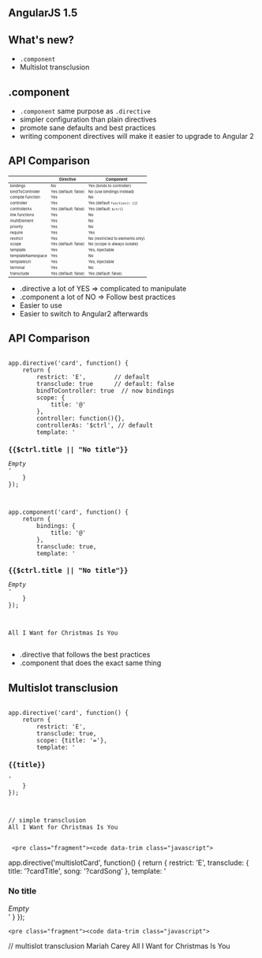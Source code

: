<section>
    <h1>AngularJS 1.5</h1>
</section>

<section>
    <h2>What's new?</h2>
    <ul>
        <li><code class="snippet">.component</code></li>
        <li>Multislot transclusion</li>
    </ul>
</section>

<section>
    <h2>.component</h2>
    <ul>
        <li><code class="snippet">.component</code> same purpose as <code class="snippet">.directive</code></li>
        <li>simpler configuration than plain directives</li>
        <li>promote sane defaults and best practices</li>
        <li>writing component directives will make it easier to upgrade to Angular 2</li>
    </ul>
</section>


<section>
    <h2>API Comparison</h2>
    <table style="font-size: 0.55em !important;" class="ng-scope table table-bordered table-striped code-table">
    <thead>
    <tr>
    <th></th>
    <th>Directive</th>
    <th>Component</th>
    </tr>
    </thead>
    <tbody>
    <tr>
    <td>bindings</td>
    <td>No</td>
    <td>Yes (binds to controller)</td>
    </tr>
    <tr>
    <td>bindToController</td>
    <td>Yes (default: false)</td>
    <td>No (use bindings instead)</td>
    </tr>
    <tr>
    <td>compile function</td>
    <td>Yes</td>
    <td>No</td>
    </tr>
    <tr>
    <td>controller</td>
    <td>Yes</td>
    <td>Yes (default <code><span class="kwd">function</span><span class="pun">()</span><span class="pln"> </span><span class="pun">{}</span></code>)</td>
    </tr>
    <tr>
    <td>controllerAs</td>
    <td>Yes (default: false)</td>
    <td>Yes (default: <code><span class="pln">$ctrl</span></code>)</td>
    </tr>
    <tr>
    <td>link functions</td>
    <td>Yes</td>
    <td>No</td>
    </tr>
    <tr>
    <td>multiElement</td>
    <td>Yes</td>
    <td>No</td>
    </tr>
    <tr>
    <td>priority</td>
    <td>Yes</td>
    <td>No</td>
    </tr>
    <tr>
    <td>require</td>
    <td>Yes</td>
    <td>Yes</td>
    </tr>
    <tr>
    <td>restrict</td>
    <td>Yes</td>
    <td>No (restricted to elements only)</td>
    </tr>
    <tr>
    <td>scope</td>
    <td>Yes (default: false)</td>
    <td>No (scope is always isolate)</td>
    </tr>
    <tr>
    <td>template</td>
    <td>Yes</td>
    <td>Yes, injectable</td>
    </tr>
    <tr>
    <td>templateNamespace</td>
    <td>Yes</td>
    <td>No</td>
    </tr>
    <tr>
    <td>templateUrl</td>
    <td>Yes</td>
    <td>Yes, injectable</td>
    </tr>
    <tr>
    <td>terminal</td>
    <td>Yes</td>
    <td>No</td>
    </tr>
    <tr>
    <td>transclude</td>
    <td>Yes (default: false)</td>
    <td>Yes (default: false)</td>
    </tr>
    </tbody>
    </table>
     <aside class="notes">
        <ul>
            <li>.directive a lot of YES => complicated to manipulate</li>
            <li>.component a lot of NO => Follow best practices</li>
            <li>Easier to use</li>
            <li>Easier to switch to Angular2 afterwards</li>
        </ul>
    </aside>
</section>



<section>
    <h2>API Comparison</h2>
    <pre class="fragment"><code data-trim class="javascript">
app.directive('card', function() {
    return {
        restrict: 'E',        // default
        transclude: true      // default: false
        bindToController: true  // now bindings
        scope: {
            title: '@'
        },
        controller: function(){},
        controllerAs: '$ctrl', // default
        template: '<div><h3>{{$ctrl.title || "No title"}}</h3><i ng-transclude>Empty</i></div>'
    }
});
    </code></pre>
    <pre class="fragment"><code data-trim class="javascript">
app.component('card', function() {
    return {
        bindings: { 
            title: '@'
        },
        transclude: true,
        template: '<div><h3>{{$ctrl.title || "No title"}}</h3><i ng-transclude>Empty</i></div>'
    }
});
    </code></pre>
    <pre  class="fragment"><code data-trim>
<card title="Mariah Carey">All I Want for Christmas Is You</card>
    </code></pre>
     <aside class="notes">
        <ul>
            <li>.directive that follows the best practices</li>
            <li>.component that does the exact same thing</li>
        </ul>
    </aside>
</section>


<section>
    <h2>Multislot transclusion</h2>
     <pre  class="fragment"><code data-trim class="javascript">
app.directive('card', function() {
    return {
        restrict: 'E',
        transclude: true,
        scope: {title: '='},
        template: '<div><h3>{{title}}</h3><i ng-transclude></i></div>'
    }
});
    </code></pre>
    <pre  class="fragment"><code data-trim>
// simple transclusion
<card title="Mariah Carey">All I Want for Christmas Is You</card>
    </code></pre>
    
     <pre class="fragment"><code data-trim class="javascript">
app.directive('multislotCard', function() {
    return {
        restrict: 'E',
        transclude: {
            title: '?cardTitle',
            song: '?cardSong'
        },
        template: '<div><h3 ng-transclude="title">No title</h3><i ng-transclude="song">Empty</i></div>'
    }
});
    </code></pre>
    
    <pre class="fragment"><code data-trim class="javascript">
// multislot transclusion
<multislot-card>
    <card-title>Mariah Carey</card-title>
    <card-song>All I Want for Christmas Is You</card-song>
</multislot-card>
    </code></pre>
</section>